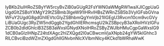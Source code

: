 IyBKb2luIHRoZSByYW5rcyBvZiB0aGUgR2FsYWN0aWMgRW1waXJlCgpUaGUgdGltZSBoYXMgY29tZSBmb3IgeW91IHRvIHBsZWRnZSB5b3VyIGFsbGVnaWFuY2UgdG8gdGhlIEVtcGlyZSBhbmQgYmVjb21lIGEgU3Rvcm10cm9vcGVyLiBUaGUgc3RyZW5ndGggb2YgdGhlIERhcmsgU2lkZSBpcyB3aXRoIHVzIGFuZCB0b2dldGhlciB3ZSB3aWxsIGNydXNoIHRoZSByZWJlbHMuCgpGaWxsIG91dCB0aGlzIHNpZ24tdXAgc2hlZXQgd2l0aCBwcmVjaXNpb24gYW5kIGhhc3RlLCBvciBzdWZmZXIgdGhlIGNvbnNlcXVlbmNlcy4KCkd1bWRhaWwK
